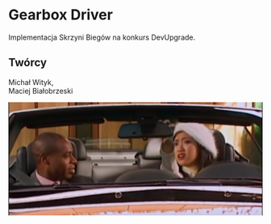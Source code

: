 # Gearbox Driver
Implementacja Skrzyni Biegów na konkurs DevUpgrade.

## Twórcy
Michał Wityk,  
Maciej Białobrzeski

![](gearbox_meme.png)